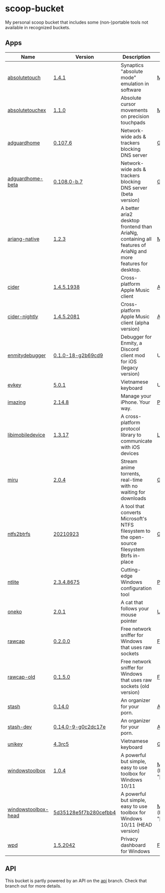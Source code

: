 # scoop-bucket

My personal scoop bucket that includes some (non-)portable tools not available in recognized buckets.

## Apps
<!-- <apps> -->
<!-- The following table was inserted by makeindex.py -->
<!-- Your edits will be lost the next time makeindex.py is run -->
|Name|Version|Description|License|
|----|-------|-----------|-------|
|[absolutetouch](https://github.com/apsun/AbsoluteTouch "https://github.com/apsun/AbsoluteTouch")|[1.4.1](https://github.com/apsun/AbsoluteTouch "https://github.com/apsun/AbsoluteTouch")|Synaptics "absolute mode" emulation in software|[MIT](https://spdx.org/licenses/MIT "https://spdx.org/licenses/MIT")|
|[absolutetouchex](https://github.com/apsun/AbsoluteTouchEx "https://github.com/apsun/AbsoluteTouchEx")|[1.1.0](https://github.com/apsun/AbsoluteTouchEx "https://github.com/apsun/AbsoluteTouchEx")|Absolute cursor movements on precision touchpads|[MIT](https://spdx.org/licenses/MIT "https://spdx.org/licenses/MIT")|
|[adguardhome](https://github.com/AdguardTeam/AdGuardHome "https://github.com/AdguardTeam/AdGuardHome")|[0.107.6](https://github.com/AdguardTeam/AdGuardHome "https://github.com/AdguardTeam/AdGuardHome")|Network-wide ads & trackers blocking DNS server|[GPL-3.0-or-later](https://spdx.org/licenses/GPL-3.0-or-later "https://spdx.org/licenses/GPL-3.0-or-later")|
|[adguardhome-beta](https://github.com/AdguardTeam/AdGuardHome "https://github.com/AdguardTeam/AdGuardHome")|[0.108.0-b.7](https://github.com/AdguardTeam/AdGuardHome/releases "https://github.com/AdguardTeam/AdGuardHome/releases")|Network-wide ads & trackers blocking DNS server (beta version)|[GPL-3.0-or-later](https://spdx.org/licenses/GPL-3.0-or-later "https://spdx.org/licenses/GPL-3.0-or-later")|
|[ariang-native](https://github.com/mayswind/AriaNg-Native "https://github.com/mayswind/AriaNg-Native")|[1.2.3](https://github.com/mayswind/AriaNg-Native "https://github.com/mayswind/AriaNg-Native")|A better aria2 desktop frontend than AriaNg, containing all features of AriaNg and more features for desktop.|[MIT](https://spdx.org/licenses/MIT "https://spdx.org/licenses/MIT")|
|[cider](https://cider.sh "https://cider.sh")|[1.4.5.1938](https://cider.sh "https://cider.sh")|Cross-platform Apple Music client|[AGPL-3.0-or-later](https://spdx.org/licenses/AGPL-3.0-or-later "https://spdx.org/licenses/AGPL-3.0-or-later")|
|[cider-nightly](https://cider.sh "https://cider.sh")|[1.4.5.2081](https://cider.sh "https://cider.sh")|Cross-platform Apple Music client (alpha version)|[AGPL-3.0-or-later](https://spdx.org/licenses/AGPL-3.0-or-later "https://spdx.org/licenses/AGPL-3.0-or-later")|
|[enmitydebugger](https://github.com/beerpiss/enmitydebugger "https://github.com/beerpiss/enmitydebugger")|[0.1.0-18-g2b69cd9](https://github.com/beerpiss/enmitydebugger/releases "https://github.com/beerpiss/enmitydebugger/releases")|Debugger for Enmity, a Discord client mod for iOS (legacy version)|Unknown|
|[evkey](https://evkeyvn.com/ "https://evkeyvn.com/")|[5.0.1](https://evkeyvn.com/ "https://evkeyvn.com/")|Vietnamese keyboard|Unknown|
|[imazing](https://imazing.com/ "https://imazing.com/")|[2.14.8](https://downloads.imazing.com/com.DigiDNA.iMazing2Windows.xml "https://downloads.imazing.com/com.DigiDNA.iMazing2Windows.xml")|Manage your iPhone. Your way.|[Proprietary](https://en.m.wikipedia.org/wiki/Software_license#Proprietary_software_licenses "https://en.m.wikipedia.org/wiki/Software_license#Proprietary_software_licenses")|
|[libimobiledevice](https://github.com/libimobiledevice-win32/imobiledevice-net "https://github.com/libimobiledevice-win32/imobiledevice-net")|[1.3.17](https://github.com/libimobiledevice-win32/imobiledevice-net/releases "https://github.com/libimobiledevice-win32/imobiledevice-net/releases")|A cross-platform protocol library to communicate with iOS devices|[LGPL-2.1-or-later](https://spdx.org/licenses/LGPL-2.1-or-later "https://spdx.org/licenses/LGPL-2.1-or-later")|
|[miru](https://github.com/ThaUnknown/miru "https://github.com/ThaUnknown/miru")|[2.0.4](https://github.com/ThaUnknown/miru "https://github.com/ThaUnknown/miru")|Stream anime torrents, real-time with no waiting for downloads|[GPL-3.0-or-later](https://spdx.org/licenses/GPL-3.0-or-later "https://spdx.org/licenses/GPL-3.0-or-later")|
|[ntfs2btrfs](https://github.com/maharmstone/ntfs2btrfs "https://github.com/maharmstone/ntfs2btrfs")|[20210923](https://github.com/maharmstone/ntfs2btrfs "https://github.com/maharmstone/ntfs2btrfs")|A tool that converts Microsoft's NTFS filesystem to the open-source filesystem Btrfs in-place|[GPL-2.0-or-later](https://spdx.org/licenses/GPL-2.0-or-later "https://spdx.org/licenses/GPL-2.0-or-later")|
|[ntlite](https://www.ntlite.com/ "https://www.ntlite.com/")|[2.3.4.8675](https://www.ntlite.com/download/ "https://www.ntlite.com/download/")|Cutting-edge Windows configuration tool|[Proprietary](https://en.m.wikipedia.org/wiki/Software_license#Proprietary_software_licenses "https://en.m.wikipedia.org/wiki/Software_license#Proprietary_software_licenses")|
|[oneko](https://glreno.github.io/oneko/ "https://glreno.github.io/oneko/")|[2.0.1](https://api.github.com/repos/glreno/oneko/tags "https://api.github.com/repos/glreno/oneko/tags")|A cat that follows your mouse pointer|[Unlicense](https://spdx.org/licenses/Unlicense "https://spdx.org/licenses/Unlicense")|
|[rawcap](https://www.netresec.com/?page=RawCap "https://www.netresec.com/?page=RawCap")|[0.2.0.0](https://www.netresec.com/?page=RawCap "https://www.netresec.com/?page=RawCap")|Free network sniffer for Windows that uses raw sockets|[Freeware](https://www.netresec.com/?page=RawCap#:~:text=License "https://www.netresec.com/?page=RawCap#:~:text=License")|
|[rawcap-old](https://www.netresec.com/?page=RawCap "https://www.netresec.com/?page=RawCap")|[0.1.5.0](https://www.netresec.com/?page=RawCap "https://www.netresec.com/?page=RawCap")|Free network sniffer for Windows that uses raw sockets (old version)|[Freeware](https://www.netresec.com/?page=RawCap#:~:text=License "https://www.netresec.com/?page=RawCap#:~:text=License")|
|[stash](https://stashapp.cc "https://stashapp.cc")|[0.14.0](https://stashapp.cc "https://stashapp.cc")|An organizer for your porn.|[AGPL-3.0-only](https://spdx.org/licenses/AGPL-3.0-only "https://spdx.org/licenses/AGPL-3.0-only")|
|[stash-dev](https://stashapp.cc "https://stashapp.cc")|[0.14.0-9-g0c2dc17e](https://github.com/stashapp/stash/releases/tag/latest_develop "https://github.com/stashapp/stash/releases/tag/latest_develop")|An organizer for your porn.|[AGPL-3.0-only](https://spdx.org/licenses/AGPL-3.0-only "https://spdx.org/licenses/AGPL-3.0-only")|
|[unikey](https://unikey.org "https://unikey.org")|[4.3rc5](https://unikey.org "https://unikey.org")|Vietnamese keyboard|[GPL-2.0-only](https://spdx.org/licenses/GPL-2.0-only "https://spdx.org/licenses/GPL-2.0-only")|
|[windowstoolbox](https://github.com/WinTweakers/WindowsToolbox "https://github.com/WinTweakers/WindowsToolbox")|[1.0.4](https://github.com/WinTweakers/WindowsToolbox "https://github.com/WinTweakers/WindowsToolbox")|A powerful but simple, easy to use toolbox for Windows 10/11|[MIT](https://spdx.org/licenses/MIT "https://spdx.org/licenses/MIT")/[Beerware](https://spdx.org/licenses/Beerware "https://spdx.org/licenses/Beerware")|
|[windowstoolbox-head](https://github.com/WinTweakers/WindowsToolbox "https://github.com/WinTweakers/WindowsToolbox")|[5d35128e5f7b280cefbb4](https://api.github.com/repos/WinTweakers/WindowsToolbox/git/refs "https://api.github.com/repos/WinTweakers/WindowsToolbox/git/refs")|A powerful but simple, easy to use toolbox for Windows 10/11 (HEAD version)|[MIT](https://spdx.org/licenses/MIT "https://spdx.org/licenses/MIT")/[Beerware](https://spdx.org/licenses/Beerware "https://spdx.org/licenses/Beerware")|
|[wpd](https://wpd.app "https://wpd.app")|[1.5.2042](https://wpd.app "https://wpd.app")|Privacy dashboard for Windows|[Freeware](https://en.wikipedia.org/wiki/Freeware "https://en.wikipedia.org/wiki/Freeware")|
<!-- </apps> -->

## API
This bucket is partly powered by an API on the [api](https://github.com/beerpiss/scoop-bucket/tree/api) branch. Check that branch out for more details.
